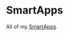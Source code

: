 SmartApps
=========

All of my [SmartApps](http://docs.smartthings.com/en/latest/smartapp-developers-guide/index.html).
